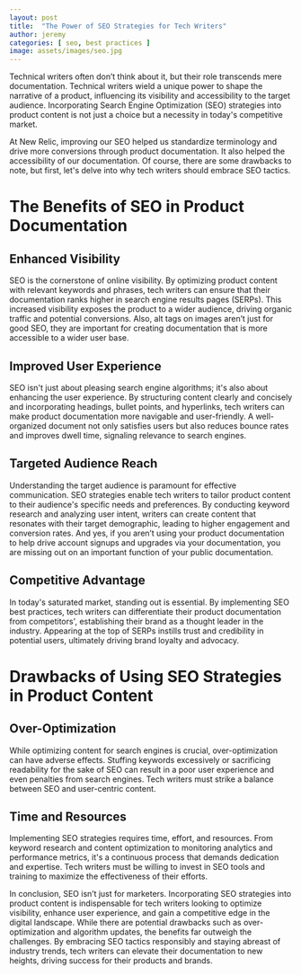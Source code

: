 ```yaml
---
layout: post
title:  "The Power of SEO Strategies for Tech Writers"
author: jeremy
categories: [ seo, best practices ]
image: assets/images/seo.jpg
---
```


Technical writers often don’t think about it, but their role transcends mere documentation. Technical writers wield a unique power to shape the narrative of a product, influencing its visibility and accessibility to the target audience. Incorporating Search Engine Optimization (SEO) strategies into product content is not just a choice but a necessity in today's competitive market. 

At New Relic, improving our SEO helped us standardize terminology and drive more conversions through product documentation. It also helped the accessibility of our documentation. Of course, there are some drawbacks to note, but first, let's delve into why tech writers should embrace SEO tactics.

# The Benefits of SEO in Product Documentation

## Enhanced Visibility 

SEO is the cornerstone of online visibility. By optimizing product content with relevant keywords and phrases, tech writers can ensure that their documentation ranks higher in search engine results pages (SERPs). This increased visibility exposes the product to a wider audience, driving organic traffic and potential conversions. Also, alt tags on images aren’t just for good SEO, they are important for creating documentation that is more accessible to a wider user base.

## Improved User Experience 

SEO isn't just about pleasing search engine algorithms; it's also about enhancing the user experience. By structuring content clearly and concisely and incorporating headings, bullet points, and hyperlinks, tech writers can make product documentation more navigable and user-friendly. A well-organized document not only satisfies users but also reduces bounce rates and improves dwell time, signaling relevance to search engines.

## Targeted Audience Reach

Understanding the target audience is paramount for effective communication. SEO strategies enable tech writers to tailor product content to their audience's specific needs and preferences. By conducting keyword research and analyzing user intent, writers can create content that resonates with their target demographic, leading to higher engagement and conversion rates. And yes, if you aren’t using your product documentation to help drive account signups and upgrades via your documentation, you are missing out on an important function of your public documentation.

## Competitive Advantage

In today's saturated market, standing out is essential. By implementing SEO best practices, tech writers can differentiate their product documentation from competitors', establishing their brand as a thought leader in the industry. Appearing at the top of SERPs instills trust and credibility in potential users, ultimately driving brand loyalty and advocacy.

# Drawbacks of Using SEO Strategies in Product Content

## Over-Optimization

While optimizing content for search engines is crucial, over-optimization can have adverse effects. Stuffing keywords excessively or sacrificing readability for the sake of SEO can result in a poor user experience and even penalties from search engines. Tech writers must strike a balance between SEO and user-centric content.

## Time and Resources

Implementing SEO strategies requires time, effort, and resources. From keyword research and content optimization to monitoring analytics and performance metrics, it's a continuous process that demands dedication and expertise. Tech writers must be willing to invest in SEO tools and training to maximize the effectiveness of their efforts.

In conclusion, SEO isn’t just for marketers. Incorporating SEO strategies into product content is indispensable for tech writers looking to optimize visibility, enhance user experience, and gain a competitive edge in the digital landscape. While there are potential drawbacks such as over-optimization and algorithm updates, the benefits far outweigh the challenges. By embracing SEO tactics responsibly and staying abreast of industry trends, tech writers can elevate their documentation to new heights, driving success for their products and brands.

